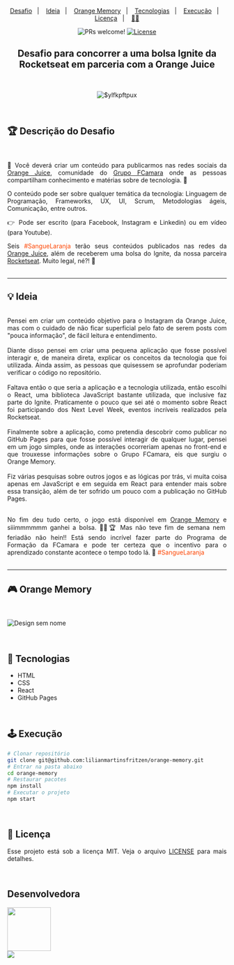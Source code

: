 <p align="center">
  <a href="#desafio">Desafio</a>&nbsp;&nbsp;&nbsp;|&nbsp;&nbsp;&nbsp;
  <a href="#ideia">Ideia</a>&nbsp;&nbsp;&nbsp;|&nbsp;&nbsp;&nbsp;
  <a href="#orange-memory">Orange Memory</a>&nbsp;&nbsp;&nbsp;|&nbsp;&nbsp;&nbsp;
  <a href="#tecnologias">Tecnologias</a>&nbsp;&nbsp;&nbsp;|&nbsp;&nbsp;&nbsp;
  <a href="#execucao">Execução</a>&nbsp;&nbsp;&nbsp;|&nbsp;&nbsp;&nbsp;
  <a href="#licenca">Licença</a>&nbsp;&nbsp;&nbsp;|&nbsp;&nbsp;&nbsp;
  <a href="#desenvolvedora">🙋‍♀️</a>
</p>

<p align="center">
  <img src="https://img.shields.io/static/v1?label=PRs&message=welcome&color=49AA26&labelColor=000000" alt="PRs welcome!" />
<a href="https://github.com/lilianmartinsfritzen/orange-memory/blob/master/LICENSE">
  <img alt="License" src="https://img.shields.io/static/v1?label=license&message=MIT&color=49AA26&labelColor=000000" />
</a>
</p>

<h2 align="center"> Desafio para concorrer a uma bolsa Ignite da Rocketseat em parceria com a Orange Juice </h2>
<br>
<div align="center">

![$ylfkpftpux ](https://user-images.githubusercontent.com/83084256/140080329-d3231001-2f6b-4ea7-bce5-3ef17de26bb2.jpeg)
</div>
<br>

<h2 id="desafio">🏆 Descrição do Desafio</h2> 
<br>
<div align="justify">

  📢 Você deverá criar um conteúdo para publicarmos nas redes sociais da [Orange Juice](https://linktr.ee/orangejuicefc "Canais Orange Juice"), comunidade do [Grupo FCamara](https://www.fcamara.com.br/ "Grupo FCamara") onde as pessoas compartilham conhecimento e matérias sobre de tecnologia. 🍊

  O conteúdo pode ser sobre qualquer temática da tecnologia: Linguagem de Programação, Frameworks, UX, UI, Scrum, Metodologias ágeis, Comunicação, entre outros.

  👉 Pode ser escrito (para Facebook, Instagram e Linkedin) ou em vídeo (para Youtube).

  Seis <span style="color: #FE4400;">#SangueLaranja</span> terão seus conteúdos publicados nas redes da [Orange Juice](https://linktr.ee/orangejuicefc "Canais Orange Juice"), além de receberem uma bolsa do Ignite, da nossa parceira [Rocketseat](https://www.rocketseat.com.br/ "Rocketseat"). Muito legal, né?! 🚀
  <br><br>
</div>

<hr>

<h2 id="ideia">💡 Ideia</h2> 
<br>
<div align="justify">
  Pensei em criar um conteúdo objetivo para o Instagram da Orange Juice, mas com o cuidado de não ficar superficial pelo fato de serem posts com "pouca informação", de fácil leitura e entendimento.
  <br><br>
  Diante disso pensei em criar uma pequena aplicação que fosse possível interagir e, de maneira direta, explicar os conceitos da tecnologia que foi utilizada. Ainda assim, as pessoas que quisessem se aprofundar poderiam verificar o código no repositório.
  <br><br>
  Faltava então o que seria a aplicação e a tecnologia utilizada, então escolhi o React, uma biblioteca JavaScript bastante utilizada, que inclusive faz parte do Ignite. Praticamente o pouco que sei até o momento sobre React foi participando dos Next Level Week, eventos incríveis realizados pela Rocketseat.  
  <br><br>
  Finalmente sobre a aplicação, como pretendia descobrir como publicar no GitHub Pages para que fosse possível interagir de qualquer lugar, pensei em um jogo simples, onde as interações ocorreriam apenas no front-end e que trouxesse informações sobre o Grupo FCamara, eis que surgiu o Orange Memory.
  <br><br>
  Fiz várias pesquisas sobre outros jogos e as lógicas por trás, vi muita coisa apenas em JavaScript e em seguida em React para entender mais sobre essa transição, além de ter sofrido um pouco com a publicação no GitHub Pages. 
  <br><br>
  
  No fim deu tudo certo, o jogo está disponível em [Orange Memory](https://lilianmartinsfritzen.github.io/orange-memory/ "Orange Memory") e siiimmmmmm ganhei a bolsa. 💁‍♀️🏆 Mas não teve fim de semana nem feriadão não hein!! Está sendo incrível fazer parte do Programa de Formação da FCamara e pode ter certeza que o incentivo para o aprendizado constante acontece o tempo todo lá. 🧡 <span style="color: #FE4400;">#SangueLaranja</span> 
  <br><br>

<hr>

<h2 id="orange-memory">🎮 Orange Memory</h2> 
<br>

![Design sem nome](https://user-images.githubusercontent.com/83084256/140097769-797da4aa-382d-41da-a1df-803e414eaaa8.jpg)

<br>
<h2 id="tecnologias">🚀 Tecnologias</h2> 

- HTML
- CSS
- React
- GitHub Pages

<br>
<h2 id="execucao">🕹 Execução</h2> 

```bash
# Clonar repositório
git clone git@github.com:lilianmartinsfritzen/orange-memory.git
# Entrar na pasta abaixo
cd orange-memory
# Restaurar pacotes
npm install
# Executar o projeto
npm start

```
<br>
<h2 id="licenca">📃 Licença</h2> 

Esse projeto está sob a licença MIT. Veja o arquivo [LICENSE](https://github.com/lilianmartinsfritzen/orange-memory/blob/master/LICENSE) para mais detalhes.

<br>

<h2 id="desenvolvedora">Desenvolvedora</h2> 
  <img src="https://user-images.githubusercontent.com/83084256/134750093-acf555ae-b1b0-4a4e-a22c-421bf98f15a0.png" width="100" height="100" /> <br>
<a href="https://www.linkedin.com/in/lilian-martins-fritzen/" target="blank">
  <img src="https://img.shields.io/static/v1?label=Linkedin&message=lilianmartinsfritzen&color=0A66C2&style=for-the-badge&logo=linkedin" />
</a>